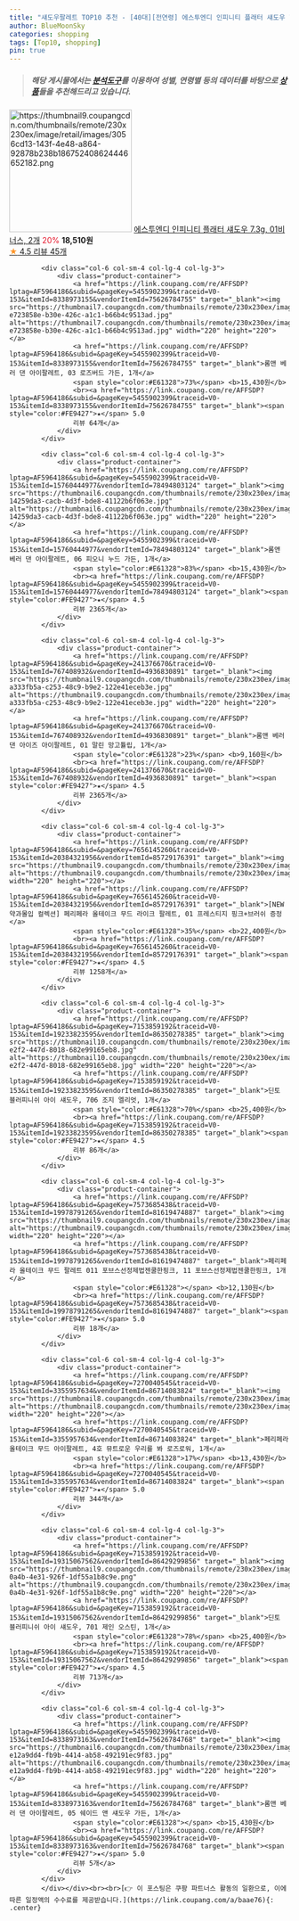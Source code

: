 ```yaml
---
title: "섀도우팔레트 TOP10 추천 - [40대][전연령] 에스투엔디 인피니티 플래터 섀도우 7.3g, 01비너스, 2개"
author: BlueMoonSky
categories: shopping
tags: [Top10, shopping]
pin: true
---
```


> ##### 해당 게시물에서는 [**분석도구**](https://itemscout.io/)를 이용하여 **성별**, **연령별** 등의 데이터를 바탕으로 [**상품**](https://link.coupang.com/a/baae76)들을 추천해드리고 있습니다.
<div class="container"><div class="row">
            <div class="col-6 col-sm-4 col-lg-4 col-lg-3">
                <div class="product-container">
                    <a href="https://link.coupang.com/re/AFFSDP?lptag=AF5964186&subid=&pageKey=7357498846&traceid=V0-153&itemId=19666002257&vendorItemId=86771668912" target="_blank"><img src="https://thumbnail9.coupangcdn.com/thumbnails/remote/230x230ex/image/retail/images/3056cd13-143f-4e48-a864-92878b238b186752408624446652182.png" alt="https://thumbnail9.coupangcdn.com/thumbnails/remote/230x230ex/image/retail/images/3056cd13-143f-4e48-a864-92878b238b186752408624446652182.png" width="220" height="220"></a>
                    <a href="https://link.coupang.com/re/AFFSDP?lptag=AF5964186&subid=&pageKey=7357498846&traceid=V0-153&itemId=19666002257&vendorItemId=86771668912" target="_blank">에스투엔디 인피니티 플래터 섀도우 7.3g, 01비너스, 2개</a>
                    <span style="color:#E61328">20%</span> <b>18,510원</b>
                    <br><a href="https://link.coupang.com/re/AFFSDP?lptag=AF5964186&subid=&pageKey=7357498846&traceid=V0-153&itemId=19666002257&vendorItemId=86771668912" target="_blank"><span style="color:#FE9427">★</span> 4.5
                    리뷰 45개</a>
                </div>
            </div>
            
            <div class="col-6 col-sm-4 col-lg-4 col-lg-3">
                <div class="product-container">
                    <a href="https://link.coupang.com/re/AFFSDP?lptag=AF5964186&subid=&pageKey=5455902399&traceid=V0-153&itemId=8338973155&vendorItemId=75626784755" target="_blank"><img src="https://thumbnail7.coupangcdn.com/thumbnails/remote/230x230ex/image/retail/images/1213982110520682-e723858e-b30e-426c-a1c1-b66b4c9513ad.jpg" alt="https://thumbnail7.coupangcdn.com/thumbnails/remote/230x230ex/image/retail/images/1213982110520682-e723858e-b30e-426c-a1c1-b66b4c9513ad.jpg" width="220" height="220"></a>
                    <a href="https://link.coupang.com/re/AFFSDP?lptag=AF5964186&subid=&pageKey=5455902399&traceid=V0-153&itemId=8338973155&vendorItemId=75626784755" target="_blank">롬앤 베러 댄 아이팔레트, 03 로즈버드 가든, 1개</a>
                    <span style="color:#E61328">73%</span> <b>15,430원</b>
                    <br><a href="https://link.coupang.com/re/AFFSDP?lptag=AF5964186&subid=&pageKey=5455902399&traceid=V0-153&itemId=8338973155&vendorItemId=75626784755" target="_blank"><span style="color:#FE9427">★</span> 5.0
                    리뷰 64개</a>
                </div>
            </div>
            
            <div class="col-6 col-sm-4 col-lg-4 col-lg-3">
                <div class="product-container">
                    <a href="https://link.coupang.com/re/AFFSDP?lptag=AF5964186&subid=&pageKey=5455902399&traceid=V0-153&itemId=15760444977&vendorItemId=78494803124" target="_blank"><img src="https://thumbnail6.coupangcdn.com/thumbnails/remote/230x230ex/image/retail/images/4530817025483809-14259da3-cacb-4d3f-bde8-41122b6f063e.jpg" alt="https://thumbnail6.coupangcdn.com/thumbnails/remote/230x230ex/image/retail/images/4530817025483809-14259da3-cacb-4d3f-bde8-41122b6f063e.jpg" width="220" height="220"></a>
                    <a href="https://link.coupang.com/re/AFFSDP?lptag=AF5964186&subid=&pageKey=5455902399&traceid=V0-153&itemId=15760444977&vendorItemId=78494803124" target="_blank">롬앤 베러 댄 아이팔레트, 06 피오니 누드 가든, 1개</a>
                    <span style="color:#E61328">83%</span> <b>15,430원</b>
                    <br><a href="https://link.coupang.com/re/AFFSDP?lptag=AF5964186&subid=&pageKey=5455902399&traceid=V0-153&itemId=15760444977&vendorItemId=78494803124" target="_blank"><span style="color:#FE9427">★</span> 4.5
                    리뷰 2365개</a>
                </div>
            </div>
            
            <div class="col-6 col-sm-4 col-lg-4 col-lg-3">
                <div class="product-container">
                    <a href="https://link.coupang.com/re/AFFSDP?lptag=AF5964186&subid=&pageKey=241376670&traceid=V0-153&itemId=767408932&vendorItemId=4936830891" target="_blank"><img src="https://thumbnail9.coupangcdn.com/thumbnails/remote/230x230ex/image/retail/images/3733692954561846-a333fb5a-c253-48c9-b9e2-122e41eceb3e.jpg" alt="https://thumbnail9.coupangcdn.com/thumbnails/remote/230x230ex/image/retail/images/3733692954561846-a333fb5a-c253-48c9-b9e2-122e41eceb3e.jpg" width="220" height="220"></a>
                    <a href="https://link.coupang.com/re/AFFSDP?lptag=AF5964186&subid=&pageKey=241376670&traceid=V0-153&itemId=767408932&vendorItemId=4936830891" target="_blank">롬앤 베러 댄 아이즈 아이팔레트, 01 말린 망고튤립, 1개</a>
                    <span style="color:#E61328">23%</span> <b>9,160원</b>
                    <br><a href="https://link.coupang.com/re/AFFSDP?lptag=AF5964186&subid=&pageKey=241376670&traceid=V0-153&itemId=767408932&vendorItemId=4936830891" target="_blank"><span style="color:#FE9427">★</span> 4.5
                    리뷰 2365개</a>
                </div>
            </div>
            
            <div class="col-6 col-sm-4 col-lg-4 col-lg-3">
                <div class="product-container">
                    <a href="https://link.coupang.com/re/AFFSDP?lptag=AF5964186&subid=&pageKey=7656145260&traceid=V0-153&itemId=20384321956&vendorItemId=85729176391" target="_blank"><img src="https://thumbnail9.coupangcdn.com/thumbnails/remote/230x230ex/image/vendor_inventory/e96f/6603a96c02798db99f659c2aeee8a04c7c363dbaf61859a9f3b7e4bc2880.jpg" alt="https://thumbnail9.coupangcdn.com/thumbnails/remote/230x230ex/image/vendor_inventory/e96f/6603a96c02798db99f659c2aeee8a04c7c363dbaf61859a9f3b7e4bc2880.jpg" width="220" height="220"></a>
                    <a href="https://link.coupang.com/re/AFFSDP?lptag=AF5964186&subid=&pageKey=7656145260&traceid=V0-153&itemId=20384321956&vendorItemId=85729176391" target="_blank">[NEW 약과몰입 컬렉션] 페리페라 올테이크 무드 라이크 팔레트, 01 프레스티지 핑크+브러쉬 증정</a>
                    <span style="color:#E61328">35%</span> <b>22,400원</b>
                    <br><a href="https://link.coupang.com/re/AFFSDP?lptag=AF5964186&subid=&pageKey=7656145260&traceid=V0-153&itemId=20384321956&vendorItemId=85729176391" target="_blank"><span style="color:#FE9427">★</span> 4.5
                    리뷰 1258개</a>
                </div>
            </div>
            
            <div class="col-6 col-sm-4 col-lg-4 col-lg-3">
                <div class="product-container">
                    <a href="https://link.coupang.com/re/AFFSDP?lptag=AF5964186&subid=&pageKey=7153859192&traceid=V0-153&itemId=19233823595&vendorItemId=86350278385" target="_blank"><img src="https://thumbnail10.coupangcdn.com/thumbnails/remote/230x230ex/image/retail/images/2023/06/22/11/5/581a1044-e2f2-447d-8018-682e99165eb8.jpg" alt="https://thumbnail10.coupangcdn.com/thumbnails/remote/230x230ex/image/retail/images/2023/06/22/11/5/581a1044-e2f2-447d-8018-682e99165eb8.jpg" width="220" height="220"></a>
                    <a href="https://link.coupang.com/re/AFFSDP?lptag=AF5964186&subid=&pageKey=7153859192&traceid=V0-153&itemId=19233823595&vendorItemId=86350278385" target="_blank">딘토 블러피니쉬 아이 섀도우, 706 조지 엘리엇, 1개</a>
                    <span style="color:#E61328">70%</span> <b>25,400원</b>
                    <br><a href="https://link.coupang.com/re/AFFSDP?lptag=AF5964186&subid=&pageKey=7153859192&traceid=V0-153&itemId=19233823595&vendorItemId=86350278385" target="_blank"><span style="color:#FE9427">★</span> 4.5
                    리뷰 86개</a>
                </div>
            </div>
            
            <div class="col-6 col-sm-4 col-lg-4 col-lg-3">
                <div class="product-container">
                    <a href="https://link.coupang.com/re/AFFSDP?lptag=AF5964186&subid=&pageKey=7573685438&traceid=V0-153&itemId=19978791265&vendorItemId=81619474887" target="_blank"><img src="https://thumbnail9.coupangcdn.com/thumbnails/remote/230x230ex/image/vendor_inventory/a1d3/c516feff21c347f14bc1a5a83ced53c99ef5683c89a733e5fd36eeb692f3.jpg" alt="https://thumbnail9.coupangcdn.com/thumbnails/remote/230x230ex/image/vendor_inventory/a1d3/c516feff21c347f14bc1a5a83ced53c99ef5683c89a733e5fd36eeb692f3.jpg" width="220" height="220"></a>
                    <a href="https://link.coupang.com/re/AFFSDP?lptag=AF5964186&subid=&pageKey=7573685438&traceid=V0-153&itemId=19978791265&vendorItemId=81619474887" target="_blank">페리페라 올테이크 무드 팔레트 011 포브스선정제법젠쿨한핑크, 11 포브스선정제법젠쿨한핑크, 1개</a>
                    <span style="color:#E61328"></span> <b>12,130원</b>
                    <br><a href="https://link.coupang.com/re/AFFSDP?lptag=AF5964186&subid=&pageKey=7573685438&traceid=V0-153&itemId=19978791265&vendorItemId=81619474887" target="_blank"><span style="color:#FE9427">★</span> 5.0
                    리뷰 18개</a>
                </div>
            </div>
            
            <div class="col-6 col-sm-4 col-lg-4 col-lg-3">
                <div class="product-container">
                    <a href="https://link.coupang.com/re/AFFSDP?lptag=AF5964186&subid=&pageKey=7270040545&traceid=V0-153&itemId=3355957634&vendorItemId=86714083824" target="_blank"><img src="https://thumbnail8.coupangcdn.com/thumbnails/remote/230x230ex/image/vendor_inventory/95a3/8f4dbe65f1b2372c6f141155f8aa0133c22386101321a8852d4154d90a82.jpg" alt="https://thumbnail8.coupangcdn.com/thumbnails/remote/230x230ex/image/vendor_inventory/95a3/8f4dbe65f1b2372c6f141155f8aa0133c22386101321a8852d4154d90a82.jpg" width="220" height="220"></a>
                    <a href="https://link.coupang.com/re/AFFSDP?lptag=AF5964186&subid=&pageKey=7270040545&traceid=V0-153&itemId=3355957634&vendorItemId=86714083824" target="_blank">페리페라 올테이크 무드 아이팔레트, 4호 뮤트로운 우리를 봐 로즈로워, 1개</a>
                    <span style="color:#E61328">17%</span> <b>13,430원</b>
                    <br><a href="https://link.coupang.com/re/AFFSDP?lptag=AF5964186&subid=&pageKey=7270040545&traceid=V0-153&itemId=3355957634&vendorItemId=86714083824" target="_blank"><span style="color:#FE9427">★</span> 5.0
                    리뷰 344개</a>
                </div>
            </div>
            
            <div class="col-6 col-sm-4 col-lg-4 col-lg-3">
                <div class="product-container">
                    <a href="https://link.coupang.com/re/AFFSDP?lptag=AF5964186&subid=&pageKey=7153859192&traceid=V0-153&itemId=19315067562&vendorItemId=86429299856" target="_blank"><img src="https://thumbnail9.coupangcdn.com/thumbnails/remote/230x230ex/image/retail/images/2023/06/30/9/6/48fee691-0a4b-4e31-926f-1df55a1b8c9e.png" alt="https://thumbnail9.coupangcdn.com/thumbnails/remote/230x230ex/image/retail/images/2023/06/30/9/6/48fee691-0a4b-4e31-926f-1df55a1b8c9e.png" width="220" height="220"></a>
                    <a href="https://link.coupang.com/re/AFFSDP?lptag=AF5964186&subid=&pageKey=7153859192&traceid=V0-153&itemId=19315067562&vendorItemId=86429299856" target="_blank">딘토 블러피니쉬 아이 섀도우, 701 제인 오스틴, 1개</a>
                    <span style="color:#E61328">78%</span> <b>25,400원</b>
                    <br><a href="https://link.coupang.com/re/AFFSDP?lptag=AF5964186&subid=&pageKey=7153859192&traceid=V0-153&itemId=19315067562&vendorItemId=86429299856" target="_blank"><span style="color:#FE9427">★</span> 4.5
                    리뷰 713개</a>
                </div>
            </div>
            
            <div class="col-6 col-sm-4 col-lg-4 col-lg-3">
                <div class="product-container">
                    <a href="https://link.coupang.com/re/AFFSDP?lptag=AF5964186&subid=&pageKey=5455902399&traceid=V0-153&itemId=8338973163&vendorItemId=75626784768" target="_blank"><img src="https://thumbnail6.coupangcdn.com/thumbnails/remote/230x230ex/image/retail/images/4692917476104052-e12a9dd4-fb9b-4414-ab58-492191ec9f83.jpg" alt="https://thumbnail6.coupangcdn.com/thumbnails/remote/230x230ex/image/retail/images/4692917476104052-e12a9dd4-fb9b-4414-ab58-492191ec9f83.jpg" width="220" height="220"></a>
                    <a href="https://link.coupang.com/re/AFFSDP?lptag=AF5964186&subid=&pageKey=5455902399&traceid=V0-153&itemId=8338973163&vendorItemId=75626784768" target="_blank">롬앤 베러 댄 아이팔레트, 05 쉐이드 앤 섀도우 가든, 1개</a>
                    <span style="color:#E61328"></span> <b>15,430원</b>
                    <br><a href="https://link.coupang.com/re/AFFSDP?lptag=AF5964186&subid=&pageKey=5455902399&traceid=V0-153&itemId=8338973163&vendorItemId=75626784768" target="_blank"><span style="color:#FE9427">★</span> 5.0
                    리뷰 5개</a>
                </div>
            </div>
            </div></div><br><br>[👉 이 포스팅은 쿠팡 파트너스 활동의 일환으로, 이에 따른 일정액의 수수료를 제공받습니다.](https://link.coupang.com/a/baae76){: .center}